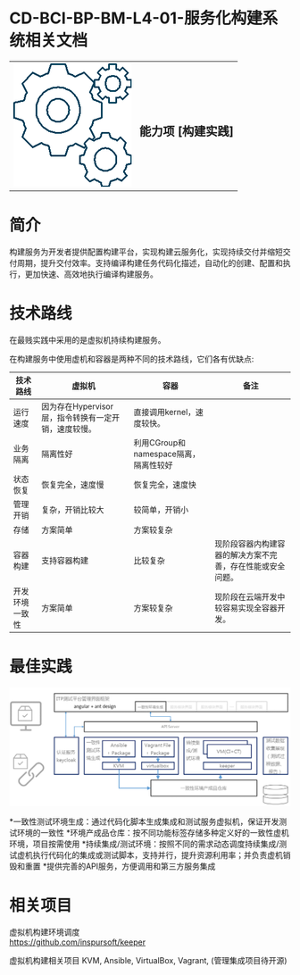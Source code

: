 # CD-BCI-BP-BM-L4-01-服务化构建系统相关文档

<table border="0" bordercolor="#FFFFFF">
  <tr>
    <th><img alt="title pic" src="../../docs/imgs/DevOps流程/DevOps_Gears.png"></th>
    <th><h1 style="font-size:150%">能力项  [构建实践]</h1></th>
  </tr>
</table>

# 简介

构建服务为开发者提供配置构建平台，实现构建云服务化，实现持续交付并缩短交付周期，提升交付效率。支持编译构建任务代码化描述，自动化的创建、配置和执行，更加快速、高效地执行编译构建服务。

# 技术路线

在最贱实践中采用的是虚拟机持续构建服务。

在构建服务中使用虚机和容器是两种不同的技术路线，它们各有优缺点:

|技术路线|虚拟机|容器|备注|
|-----|-----|-----|-----|
|运行速度|因为存在Hypervisor层，指令转换有一定开销，速度较慢。|直接调用kernel，速度较快。|   |
|业务隔离|隔离性好|利用CGroup和namespace隔离，隔离性较好|  |
|状态恢复|恢复完全，速度慢|恢复完全，速度快|  |
|管理开销|复杂，开销比较大|较简单，开销小|  |
|存储|方案简单|方案较复杂|  |
|容器构建|支持容器构建|比较复杂|现阶段容器内构建容器的解决方案不完善，存在性能或安全问题。 |
|开发环境一致性|方案简单|方案较复杂|现阶段在云端开发中较容易实现全容器开发。 |

# 最佳实践

<img alt="虚机服务化构建解决方案" src="../../docs/imgs/DevOps流程/CICT_VM_Solution.png">

*一致性测试环境生成：通过代码化脚本生成集成和测试服务虚拟机，保证开发测试环境的一致性
*环境产成品仓库：按不同功能标签存储多种定义好的一致性虚机环境，项目按需使用
*持续集成/测试环境：按照不同的需求动态调度持续集成/测试虚机执行代码化的集成或测试脚本，支持并行，提升资源利用率；并负责虚机销毁和重置
*提供完善的API服务，方便调用和第三方服务集成  


# 相关项目
虚拟机构建环境调度  
https://github.com/inspursoft/keeper  
  
虚拟机构建相关项目
KVM, Ansible,
VirtualBox, Vagrant,
(管理集成项目待开源)  
